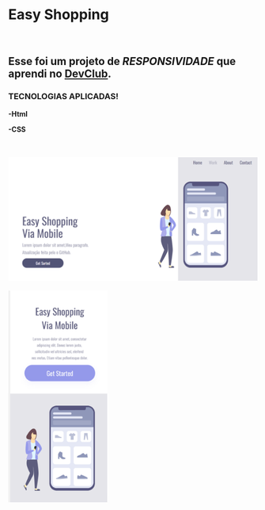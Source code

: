 <h1>Easy Shopping</h1>
<br>
<h2>Esse foi um projeto de <i>RESPONSIVIDADE</i> que aprendi no <a href="https://rodolfomori.com.br/devclub-n1/">DevClub</a>.</h2>
<h3>TECNOLOGIAS APLICADAS!</h3>
<p><b>-Html</b></p>
<p><b>-CSS</b></p>
<br>
<br>
<img src="https://github.com/csmanhaes86/Easy-Shopping/blob/main/img/Descktop.png?raw=true" width="600px" alt="desktop-easy-shopping"/>
<br>
<br>
<img src="https://github.com/csmanhaes86/Easy-Shopping/blob/main/img/moblie.png?raw=true" width=200px" alt="moblie-easy-shopping"/>
